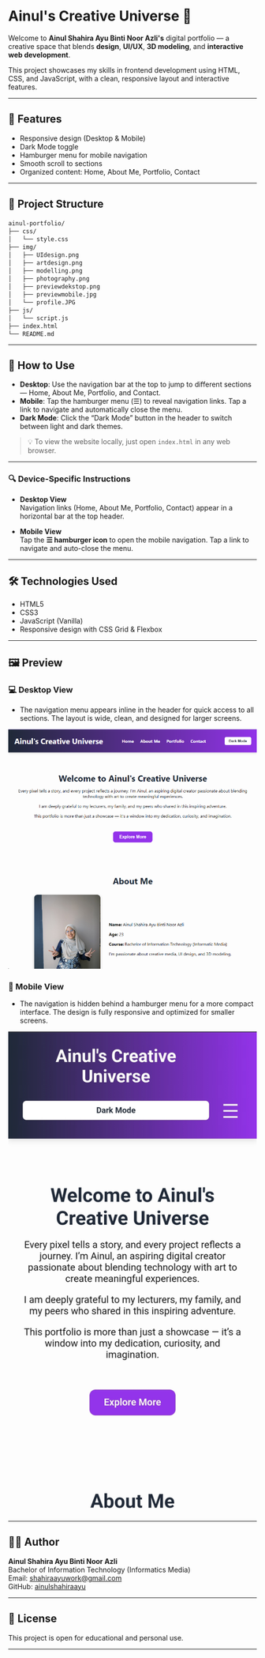 # Ainul's Creative Universe 🌌

Welcome to **Ainul Shahira Ayu Binti Noor Azli's** digital portfolio — a creative space that blends **design**, **UI/UX**, **3D modeling**, and **interactive web development**.

This project showcases my skills in frontend development using HTML, CSS, and JavaScript, with a clean, responsive layout and interactive features.

---

## 🚀 Features

- Responsive design (Desktop & Mobile)
- Dark Mode toggle
- Hamburger menu for mobile navigation
- Smooth scroll to sections
- Organized content: Home, About Me, Portfolio, Contact
  
---

## 📁 Project Structure

```
ainul-portfolio/
├── css/
│   └── style.css
├── img/
│   ├── UIdesign.png
│   ├── artdesign.png
│   ├── modelling.png
│   ├── photography.png
│   ├── previewdekstop.png
│   ├── previewmobile.jpg
│   └── profile.JPG
├── js/
│   └── script.js
├── index.html
└── README.md
```
---

## 🚀 How to Use

- **Desktop**: Use the navigation bar at the top to jump to different sections — Home, About Me, Portfolio, and Contact.
- **Mobile**: Tap the hamburger menu (☰) to reveal navigation links. Tap a link to navigate and automatically close the menu.
- **Dark Mode**: Click the “Dark Mode” button in the header to switch between light and dark themes.
> 💡 To view the website locally, just open `index.html` in any web browser.

---

### 🔍 Device-Specific Instructions

- **Desktop View**  
  Navigation links (Home, About Me, Portfolio, Contact) appear in a horizontal bar at the top header.

- **Mobile View**  
  Tap the **☰ hamburger icon** to open the mobile navigation. Tap a link to navigate and auto-close the menu.

---

## 🛠 Technologies Used

- HTML5
- CSS3
- JavaScript (Vanilla)
- Responsive design with CSS Grid & Flexbox

---

## 🖼️ Preview

### 💻 Desktop View

- The navigation menu appears inline in the header for quick access to all sections. The layout is wide, clean, and designed for larger screens.

![Desktop Preview](img/previewdekstop.png)

### 📱 Mobile View

- The navigation is hidden behind a hamburger menu for a more compact interface. The design is fully responsive and optimized for smaller screens.

![Mobile Preview](img/previewmobile.jpg)


---

## 👩‍🎓 Author

**Ainul Shahira Ayu Binti Noor Azli**  
Bachelor of Information Technology (Informatics Media)  
Email: [shahiraayuwork@gmail.com](mailto:shahiraayuwork@gmail.com)  
GitHub: [ainulshahiraayu](https://github.com/ainulshahiraayu)

---

## 📄 License

This project is open for educational and personal use.

---

